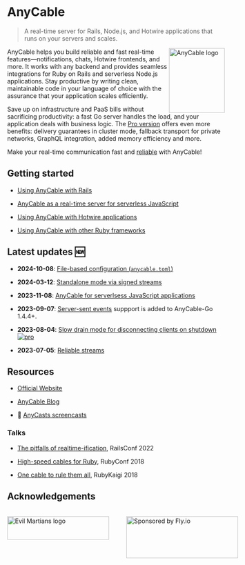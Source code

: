 # AnyCable

> A real-time server for Rails, Node.js, and Hotwire applications that runs on your servers and scales.

<picture>
  <source srcset="/assets/images/logo_invert.svg" media="(prefers-color-scheme: dark)">
  <img class="home-logo" align="right" height="150" width="129" title="AnyCable logo" src="/assets/images/logo.svg">
</picture>

AnyCable helps you build reliable and fast real-time features—notifications, chats, Hotwire frontends, and more. It works with any backend and provides seamless integrations for Ruby on Rails and serverless Node.js applications. Stay productive by writing clean, maintainable code in your language of choice with the assurance that your application scales efficiently.

Save up on infrastructure and PaaS bills without sacrificing productivity: a fast Go server handles the load, and your application deals with business logic. The [Pro version](./pro.md) offers even more benefits: delivery guarantees in cluster mode, fallback transport for private networks, GraphQL integration, added memory efficiency and more.

Make your real-time communication fast and [reliable](./anycable-go/reliable_streams.md) with AnyCable!

<!-- markdownlint-disable no-trailing-punctuation -->
## Getting started

- [Using AnyCable with Rails](rails/getting_started.md)

- [AnyCable as a real-time server for serverless JavaScript](guides/serverless.md)

- [Using AnyCable with Hotwire applications](guides/hotwire.md)

- [Using AnyCable with other Ruby frameworks](ruby/non_rails.md)

## Latest updates 🆕

- **2024-10-08**: [File-based configuration (`anycable.toml`)](./anycable-go/configuration.md)

- **2024-03-12**: [Standalone mode via signed streams](./anycable-go/signed_streams.md)

- **2023-11-08**: [AnyCable for serverlsess JavaScript applications](./guides/serverless.md)

- **2023-09-07**: [Server-sent events](./anycable-go/sse.md) suppport is added to AnyCable-Go 1.4.4+.

- **2023-08-04**: [Slow drain mode for disconnecting clients on shutdown <img class='pro-badge' src='/assets/pro.svg' alt='pro' />](./anycable-go/configuration.md#slow-drain-mode)

- **2023-07-05**: [Reliable streams](./anycable-go/reliable_streams.md)

## Resources

- [Official Website](https://anycable.io)

- [AnyCable Blog](https://anycable.io/blog)

- 🎥 [AnyCasts screencasts](https://www.youtube.com/playlist?list=PLAgBW0XUpyOVFnpoS6FKDszd8WEvXzg-A)

### Talks

- [The pitfalls of realtime-ification](https://noti.st/palkan/MeBUVe/the-pitfalls-of-realtime-ification), RailsConf 2022

- [High-speed cables for Ruby](https://noti.st/palkan/Y1bPpn/high-speed-cables-for-ruby), RubyConf 2018

- [One cable to rule them all](https://noti.st/palkan/ALKDiC/anycable-one-cable-to-rule-them-all), RubyKaigi 2018

## Acknowledgements

<br/>

<div style="display:flex;flex-direction: row;gap:20px">
<a href="https://evilmartians.com/">
<picture>
  <source media="(prefers-color-scheme: dark)" srcset="https://evilmartians.com/badges/sponsored-by-evil-martians_v2.0_for-dark-bg.svg">
  <img alt="Evil Martians logo" src="https://evilmartians.com/badges/sponsored-by-evil-martians.svg" width="236" height="54">
</picture>
</a>

<br/>

<picture>
  <source media="(prefers-color-scheme: dark)" srcset="/assets/fly-sponsored-landscape-dark.svg">
  <img alt="Sponsored by Fly.io" src="/assets/fly-sponsored-landscape-light.svg" height="97" width="259">
</picture>
</div>
